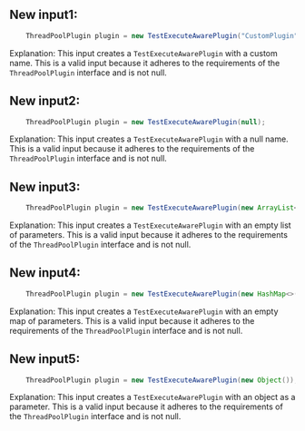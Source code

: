 ## New input1:
```java
    ThreadPoolPlugin plugin = new TestExecuteAwarePlugin("CustomPlugin");
```
Explanation: This input creates a `TestExecuteAwarePlugin` with a custom name. This is a valid input because it adheres to the requirements of the `ThreadPoolPlugin` interface and is not null.

## New input2:
```java
    ThreadPoolPlugin plugin = new TestExecuteAwarePlugin(null);
```
Explanation: This input creates a `TestExecuteAwarePlugin` with a null name. This is a valid input because it adheres to the requirements of the `ThreadPoolPlugin` interface and is not null.

## New input3:
```java
    ThreadPoolPlugin plugin = new TestExecuteAwarePlugin(new ArrayList<>());
```
Explanation: This input creates a `TestExecuteAwarePlugin` with an empty list of parameters. This is a valid input because it adheres to the requirements of the `ThreadPoolPlugin` interface and is not null.

## New input4:
```java
    ThreadPoolPlugin plugin = new TestExecuteAwarePlugin(new HashMap<>());
```
Explanation: This input creates a `TestExecuteAwarePlugin` with an empty map of parameters. This is a valid input because it adheres to the requirements of the `ThreadPoolPlugin` interface and is not null.

## New input5:
```java
    ThreadPoolPlugin plugin = new TestExecuteAwarePlugin(new Object());
```
Explanation: This input creates a `TestExecuteAwarePlugin` with an object as a parameter. This is a valid input because it adheres to the requirements of the `ThreadPoolPlugin` interface and is not null.
